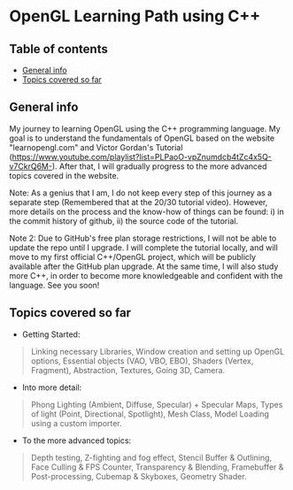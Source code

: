 # OpenGL Learning Path using C++

## Table of contents
* [General info](#general-info)
* [Topics covered so far](#topics-covered-so-far)

## General info
My journey to learning OpenGL using the C++ programming language. My goal is to understand the fundamentals of OpenGL based on the website "learnopengl.com" and Victor Gordan's Tutorial (https://www.youtube.com/playlist?list=PLPaoO-vpZnumdcb4tZc4x5Q-v7CkrQ6M-). After that, I will gradually progress to the more advanced topics covered in the website.

Note: As a genius that I am, I do not keep every step of this journey as a separate step (Remembered that at the 20/30 tutorial video). However, more details on the process and the know-how of things can be found: i) in the commit history of github, ii) the source code of the tutorial.

Note 2: Due to GitHub's free plan storage restrictions, I will not be able to update the repo until I upgrade. I will complete the tutorial locally, and will move to my first official C++/OpenGL project, which will be publicly available after the GitHub plan upgrade. At the same time, I will also study more C++, in order to become more knowledgeable and confident with the language. See you soon!

## Topics covered so far

* Getting Started:
> 	Linking necessary Libraries,
	Window creation and setting up OpenGL options,
	Essential objects (VAO, VBO, EBO),
	Shaders (Vertex, Fragment),
	Abstraction,
	Textures,
	Going 3D,
	Camera.

* Into more detail:
> 	Phong Lighting (Ambient, Diffuse, Specular) + Specular Maps,
	Types of light (Point, Directional, Spotlight),
	Mesh Class,
	Model Loading using a custom importer.
	
* To the more advanced topics:
>	Depth testing, Z-fighting and fog effect,
	Stencil Buffer & Outlining,
	Face Culling & FPS Counter,
	Transparency & Blending,
	Framebuffer & Post-processing,
	Cubemap & Skyboxes,
	Geometry Shader.
